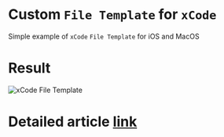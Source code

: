 # Custom `File Template` for `xCode`

Simple example of `xCode` `File Template` for iOS and MacOS

# Result

![xCode File Template](http://www.popcornomnom.com/wp-content/uploads/2018/11/template-3.png)

# Detailed article [link](http://www.popcornomnom.com/swift-tutorial-how-to-create-own-xcode-file-template-for-ios-and-macos/)
